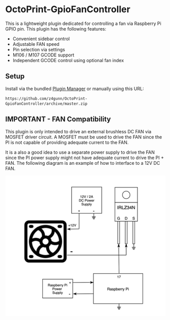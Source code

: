 # OctoPrint-GpioFanController

This is a lightweight plugin dedicated for controlling a fan via Raspberry Pi GPIO pin.  This plugin has the following features:

* Convenient sidebar control
* Adjustable FAN speed
* Pin selection via settings
* M106 / M107 GCODE support
* Independent GCODE control using optional fan index


## Setup

Install via the bundled [Plugin Manager](https://docs.octoprint.org/en/master/bundledplugins/pluginmanager.html)
or manually using this URL:

    https://github.com/z4gunn/OctoPrint-GpioFanController/archive/master.zip


## IMPORTANT - FAN Compatibility

This plugin is only intended to drive an external brushless DC FAN via MOSFET driver circuit.  A MOSFET must be used to drive the FAN since the PI is not capable of providing adequate current to the FAN.  

It is a also a good idea to use a separate power supply to drive the FAN since the PI power supply might not have adequate current to drive the PI + FAN.  The following diagram is an example of how to interface to a 12V DC FAN.


![Wiring Diagram](/docs/imgs/wiring_diagram.png)